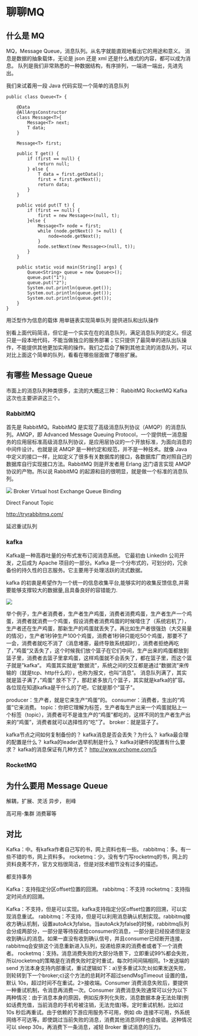# 聊聊MQ

## 什么是 MQ
MQ，Message Queue，消息队列。从名字就能直观地看出它的用途和意义。
消息是数据的抽象载体，无论是 json 还是 xml 还是什么格式的内容，都可以成为消息。
队列是我们非常熟悉的一种数据结构，有序排列，一端进一端出，先进先出。

我们来试着用一段 Java 代码实现一个简单的消息队列

```
public class Queue<T> {

    @Data
    @AllArgsConstructor
    class Message<T>{
        Message<T> next;
        T data;
    }

    Message<T> first;

    public T get() {
        if (first == null) {
            return null;
        } else {
            T data = first.getData();
            first = first.getNext();
            return data;
        }
    }

    public void put(T t) {
        if (first == null) {
            first = new Message<>(null, t);
        }else {
            Message<T> node = first;
            while (node.getNext() != null) {
                node=node.getNext();
            }
            node.setNext(new Message<>(null, t));
        }
    }

    public static void main(String[] args) {
        Queue<String> queue = new Queue<>();
        queue.put("1");
        queue.put("2");
        System.out.println(queue.get());
        System.out.println(queue.get());
        System.out.println(queue.get());
    }
}
```

用泛型作为信息的载体
用单链表实现简单队列
提供进队和出队操作

别看上面代码简洁，但它是一个实实在在的消息队列，满足消息队列的定义。但这只是一段本地代码，不能当做独立的服务部署；它只提供了最简单的进队出队操作，不能提供其他更加实用的操作。我们之后会了解到其他主流的消息队列，可以对比上面这个简单的队列，看看在哪些层面做了哪些扩展。

## 有哪些 Message Queue
市面上的消息队列种类很多，主流的大概这三种：
RabbitMQ
RocketMQ
Kafka
这次也主要讲讲这三个。

### RabbitMQ
首先是 RabbitMQ。RabbitMQ 是实现了高级消息队列协议（AMQP）的消息队列。AMQP，即 Advanced Message Queuing Protocol，一个提供统一消息服务的应用层标准高级消息队列协议，是应用层协议的一个开放标准，为面向消息的中间件设计。也就是说 AMQP 是一种约定和规范，并不是一种技术。就像 Java 中定义的接口一样，比如定义了很多有关数据库的接口，各数据库厂商对照自己的数据库自行实现接口方法。RabbitMQ 则是开发者用 Erlang 这门语言实现 AMQP 协议的产物。所以说 RabbitMQ 的起源和目的很明显，就是做一个标准的消息队列。

![](https://gss1.bdstatic.com/9vo3dSag_xI4khGkpoWK1HF6hhy/baike/c0%3Dbaike80%2C5%2C5%2C80%2C26/sign=53038e30ddca7bcb6976cf7ddf600006/6d81800a19d8bc3e9038b139888ba61ea8d34514.jpg)
Broker
Virtual host
Exchange
Queue
Binding

Direct
Fanout
Topic

http://tryrabbitmq.com/

延迟重试队列

### kafka
Kafka是一种高吞吐量的分布式发布订阅消息系统。
它最初由 LinkedIn 公司开发，之后成为 Apache 项目的一部分。Kafka 是一个分布式的，可划分的，冗余备份的持久性的日志服务。它主要用于处理活跃的流式数据。

kafka 的初衷是希望作为一个统一的信息收集平台,能够实时的收集反馈信息,并需要能够支撑较大的数据量,且具备良好的容错能力.

![](http://kafka.apachecn.org/images/kafka_diagram.png)

举个例子，生产者消费者，生产者生产鸡蛋，消费者消费鸡蛋，生产者生产一个鸡蛋，消费者就消费一个鸡蛋，假设消费者消费鸡蛋的时候噎住了（系统宕机了），生产者还在生产鸡蛋，那新生产的鸡蛋就丢失了。再比如生产者很强劲（大交易量的情况），生产者1秒钟生产100个鸡蛋，消费者1秒钟只能吃50个鸡蛋，那要不了一会，消费者就吃不消了（消息堵塞，最终导致系统超时），消费者拒绝再吃了，”鸡蛋“又丢失了，这个时候我们放个篮子在它们中间，生产出来的鸡蛋都放到篮子里，消费者去篮子里拿鸡蛋，这样鸡蛋就不会丢失了，都在篮子里，而这个篮子就是”kafka“。
鸡蛋其实就是“数据流”，系统之间的交互都是通过“数据流”来传输的（就是tcp、http什么的），也称为报文，也叫“消息”。
消息队列满了，其实就是篮子满了，”鸡蛋“ 放不下了，那赶紧多放几个篮子，其实就是kafka的扩容。
各位现在知道kafka是干什么的了吧，它就是那个"篮子"。

producer：生产者，就是它来生产“鸡蛋”的。
consumer：消费者，生出的“鸡蛋”它来消费。
topic：你把它理解为标签，生产者每生产出来一个鸡蛋就贴上一个标签（topic），消费者可不是谁生产的“鸡蛋”都吃的，这样不同的生产者生产出来的“鸡蛋”，消费者就可以选择性的“吃”了。
broker：就是篮子了。


kafka节点之间如何复制备份的？
kafka消息是否会丢失？为什么？
kafka最合理的配置是什么？
kafka的leader选举机制是什么？
kafka对硬件的配置有什么要求？
kafka的消息保证有几种方式？
http://www.orchome.com/5


### RocketMQ

## 为什么要用 Message Queue
解耦，扩展、灵活
异步，
削峰


高可用-集群
消费幂等

## 对比
Kafka：中。有kafka作者自己写的书，网上资料也有一些。
rabbitmq：多。有一些不错的书，网上资料多。 
rocketmq：少。没有专门写rocketmq的书，网上的资料良莠不齐，官方文档很简洁，但是对技术细节没有过多的描述。

都支持事务

Kafka：支持指定分区offset位置的回溯。 
rabbitmq：不支持 
rocketmq：支持指定时间点的回溯。 

Kafka：不支持，但是可以实现。kafka支持指定分区offset位置的回溯，可以实现消息重试。
rabbitmq：不支持，但是可以利用消息确认机制实现。rabbitmq接收方确认机制，设置autoAck为false。当autoAck为false的时候，rabbitmq队列会分成两部分，一部分是等待投递给consumer的消息，一部分是已经投递但是没收到确认的消息。如果一直没有收到确认信号，并且consumer已经断开连接，rabbitmq会安排这个消息重新进入队列，投递给原来的消费者或者下一个消费者。
rocketmq：支持。消息消费失败的大部分场景下，立即重试99%都会失败，所以rocketmq的策略是在消费失败时定时重试，每次时间间隔相同。1>发送端的 send 方法本身支持内部重试，重试逻辑如下：a)至多重试3次;b)如果发送失败，则轮转到下一个broker;c)这个方法的总耗时不超过sendMsgTimeout 设置的值，默认 10s，超过时间不在重试。2>接收端。Consumer 消费消息失败后，要提供一种重试机制，令消息再消费一次。Consumer 消费消息失败通常可以分为以下两种情况：由于消息本身的原因，例如反序列化失败，消息数据本身无法处理(例如话费充值，当前消息的手机号被注销，无法充值)等。定时重试机制，比如过 10s 秒后再重试。由于依赖的下游应用服务不可用，例如 db 连接不可用，外系统网络不可达等。即使跳过当前失败的消息，消费其他消息同样也会报错。这种情况可以 sleep 30s，再消费下一条消息，减轻 Broker 重试消息的压力。
